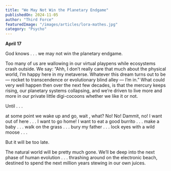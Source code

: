 ```yaml
---
title: "We May Not Win the Planetary Endgame"
publishedOn: 2024-11-05
author: "Third Force"
featuredImage: "/images/articles/lora-mathes.jpg"
category: "Psycho"
---
```


**April 17**

God knows . . . we may not win the planetary endgame.

Too many of us are wallowing in our virtual playpens while ecosystems crash outside. We say: “Ahh, I don’t really care that much about the physical world, I’m happy here in my metaverse. Whatever this dream turns out to be — rocket to transcendence or evolutionary blind alley — I’m in.” What could very well happen then over the next few decades, is that the mercury keeps rising, our planetary systems collapsing, and we’re driven to live more and more in our private little digi-cocoons whether we like it or not.

Until . . .

at some point we wake up and go, wait , what? No! No! Dammit, no! I want out of here . . . I want to go home! I want to eat a good burrito . . . make a baby . . . walk on the grass . . . bury my father . . . lock eyes with a wild moose . . .

But it will be too late.

The natural world will be pretty much gone. We’ll be deep into the next phase of human evolution . . . thrashing around on the electronic beach, destined to spend the next million years stewing in our own juices.
